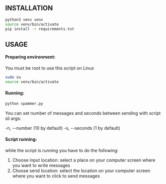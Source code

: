 ## INSTALLATION

```bash
python3 venv venv
source venv/bin/activate
pip install -r requirements.txt
```

## USAGE

#### Preparing environment:

You must be root to use this script on Linux
```bash
sudo su
source venv/bin/activate
```

#### Running:
```bash
python spammer.py
```

You can set number of messages and seconds between sending with script sli args:

-n, --number (10 by default)
-s, --seconds (1 by default)

#### Script running:
while the script is running you have to do the following:

1. Choose input location: select a place on your computer screen where you want to write messages
2. Choose send location: select the location on your computer screen where you want to click to send messages



